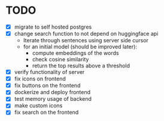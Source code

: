 # TODO

- [x] migrate to self hosted postgres
- [x] change search function to not depend on huggingface api
  - Iterate through sentences using server side cursor
  - for an initial model (should be improved later):
    - compute embeddings of the words
    - check cosine similarity
    - return the top results above a threshold
- [x] verify functionality of server
- [x] fix icons on frontend
- [x] fix buttons on the frontend
- [x] dockerize and deploy frontend
- [x] test memory usage of backend
- [x] make custom icons
- [x] fix search on the frontend
